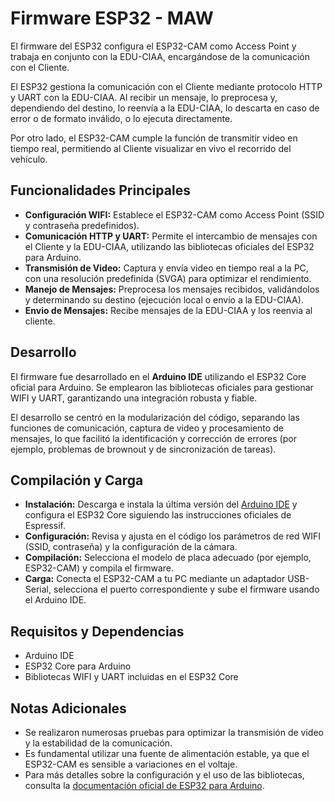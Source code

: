 <h1><b>Firmware ESP32 - MAW</b></h1> <p>El firmware del ESP32 configura el ESP32-CAM como Access Point y trabaja en conjunto con la EDU-CIAA, encargándose de la comunicación con el Cliente.</p> <p>El ESP32 gestiona la comunicación con el Cliente mediante protocolo HTTP y UART con la EDU-CIAA. Al recibir un mensaje, lo preprocesa y, dependiendo del destino, lo reenvía a la EDU-CIAA, lo descarta en caso de error o de formato inválido, o lo ejecuta directamente.</p> <p>Por otro lado, el ESP32-CAM cumple la función de transmitir video en tiempo real, permitiendo al Cliente visualizar en vivo el recorrido del vehículo.</p> <h2><b>Funcionalidades Principales</b></h2> <ul> <li><b>Configuración WIFI:</b> Establece el ESP32-CAM como Access Point (SSID y contraseña predefinidos).</li> <li><b>Comunicación HTTP y UART:</b> Permite el intercambio de mensajes con el Cliente y la EDU-CIAA, utilizando las bibliotecas oficiales del ESP32 para Arduino.</li> <li><b>Transmisión de Video:</b> Captura y envía video en tiempo real a la PC, con una resolución predefinida (SVGA) para optimizar el rendimiento.</li> <li><b>Manejo de Mensajes:</b> Preprocesa los mensajes recibidos, validándolos y determinando su destino (ejecución local o envío a la EDU-CIAA).</li> <li><b>Envio de Mensajes:</b> Recibe mensajes de la EDU-CIAA y los reenvia al cliente.</li> </ul> <h2><b>Desarrollo</b></h2> <p>El firmware fue desarrollado en el <b>Arduino IDE</b> utilizando el ESP32 Core oficial para Arduino. Se emplearon las bibliotecas oficiales para gestionar WIFI y UART, garantizando una integración robusta y fiable.</p> <p>El desarrollo se centró en la modularización del código, separando las funciones de comunicación, captura de video y procesamiento de mensajes, lo que facilitó la identificación y corrección de errores (por ejemplo, problemas de brownout y de sincronización de tareas).</p> <h2><b>Compilación y Carga</b></h2> <ul> <li><b>Instalación:</b> Descarga e instala la última versión del <a href="https://www.arduino.cc/en/software" target="_blank">Arduino IDE</a> y configura el ESP32 Core siguiendo las instrucciones oficiales de Espressif.</li> <li><b>Configuración:</b> Revisa y ajusta en el código los parámetros de red WIFI (SSID, contraseña) y la configuración de la cámara.</li> <li><b>Compilación:</b> Selecciona el modelo de placa adecuado (por ejemplo, ESP32-CAM) y compila el firmware.</li> <li><b>Carga:</b> Conecta el ESP32-CAM a tu PC mediante un adaptador USB-Serial, selecciona el puerto correspondiente y sube el firmware usando el Arduino IDE.</li> </ul> <h2><b>Requisitos y Dependencias</b></h2> <ul> <li>Arduino IDE</li> <li>ESP32 Core para Arduino</li> <li>Bibliotecas WIFI y UART incluidas en el ESP32 Core</li> </ul> <h2><b>Notas Adicionales</b></h2> <ul> <li>Se realizaron numerosas pruebas para optimizar la transmisión de video y la estabilidad de la comunicación.</li> <li>Es fundamental utilizar una fuente de alimentación estable, ya que el ESP32-CAM es sensible a variaciones en el voltaje.</li> <li>Para más detalles sobre la configuración y el uso de las bibliotecas, consulta la <a href="https://docs.espressif.com/projects/arduino-esp32/en/latest/" target="_blank">documentación oficial de ESP32 para Arduino</a>.</li> </ul> 
